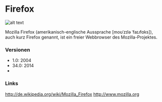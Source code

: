 # Firefox
![alt text](http://www.natur-server.de/Bilder/MZ/003/mz00273-kleines-seifenkraut.jpg "Bild")

Mozilla Firefox (amerikanisch-englische Aussprache [moʊˈzɪlə ˈfaɪɹfɑks]),
auch kurz Firefox genannt, ist ein freier Webbrowser des Mozilla-Projektes.

### Versionen
* 1.0: 2004
* 34.0: 2014
* 

### Links
http://de.wikipedia.org/wiki/Mozilla_Firefox
http://www.mozilla.org
